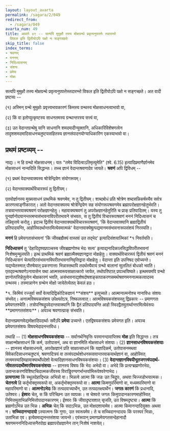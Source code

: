 ```yaml
---
layout: layout_avarta
permalink: /sagara/2/049
redirect_from:
  - /sagara/049
avarta_num: 49
title: आवर्तः ४९ -- सत्यपि मुमुक्षौ तस्य मोक्षग्रन्थे प्रवृत्यनुपपत्तेः तदारम्भो
  विफल इति द्वितीयोऽपि पक्षो न सङ्गच्छते
skip_title: false
index_terms:
- श्रवणम्
- मननम्
- निदिध्यासनम्
- संशयः
- प्रमेयः
- मोक्षः
---
```


सत्यपि मुमुक्षौ तस्य मोक्षग्रन्थे प्रवृत्यनुपपत्तेस्तदारम्भो विफल इति द्वितीयोऽपि पक्षो न सङ्गच्छते। 
अत वादी प्रष्टव्यः -- 

(१) अस्मिन् ग्रन्थे मुमुक्षोः प्रवृत्त्यभावकारणं किमस्य ग्रन्थस्य मोक्षसाधनत्वाभावो वा,

(२) किं वा इतोप्युत्कृष्टस्य साधनतमस्य ग्रन्थान्तरस्य सत्त्वं वा, 

(३) उत वेदान्तग्रन्थेषु यानि साधनानि शमदमादीन्युक्तानि, अधिकारिविशेषणत्वेन तादृशशमदमादिसाधनचतुष्टयसहितस्य ज्ञानसंपादनयोग्याधिकारिण एकस्याभावो वा। 

## प्रथमं प्रष्टव्यम् --

नाद्यः। 
न हि ग्रन्थो मोक्षसाधनम्। 
यतः "तमेव विदित्वाऽतिमृत्युमेति" (श्वे. 6.15) इत्यादिप्रमाणैर्ज्ञानमेव मोक्षसाधनं नान्यदिति सिद्धान्तः। 
तच्च ज्ञानं वेदान्तश्रवणादेव जायते। 
**श्रवणं** अपि द्विविधम् --

(१) प्रथमं वेदान्तवाक्यस्य श्रोत्रेन्द्रियेण संयोगरूपम्। 

(२) वेदान्तवाक्यार्थविचाररूपं तु द्वितीयम्। 

एतयोर्ज्ञानस्य मुख्यसाधनं प्राथमिकं श्रवणमेव, न तु द्वितीयम्। 
शाब्दबोधं प्रति श्रोत्रेण शब्दसन्निकर्षस्यैव सर्वत्र कारणत्वाङ्गीकारात्। 
अतो वेदान्तवाक्यस्य श्रोत्रेन्द्रियेण सह संयोगरूपश्रवणमेव ब्रह्मापरोक्षज्ञानहेतुर्भवति। 
तत्रावान्तरवाक्यश्रवणं परोक्षज्ञानहेतुः। 
महावाक्यश्रवणं तु अपरोक्षज्ञानहेतुरिति च प्राक् प्रतिपादितम्। 
यस्य तु पुनर्ज्ञानोदयानन्तरमप्यसंभावनाविपरीतभावने संभवतः, स तु द्वितीयं विचाररूपश्रवणं मननं निदिध्यासनं च तन्निवृत्तये करोतु। 
इदञ्च द्वितीयं वेदान्तवाक्यार्थविचाररूपश्रवणं, 'किं वेदान्तवाक्यानि ब्रह्माद्वितीयं प्रतिपादयन्ति, आहोस्विदर्थान्तरमित्येवमात्मकं' 
वेदान्तवाक्येषूत्पद्यमानमसंभावनारूपसंशयं निरस्यति। 

**मननं** हि प्रमेयगतासंभावनां 'किं जीवब्रह्मैक्यं वास्तवं उत तद्भेद' इत्यादिसंशयात्मिकां *१
निवर्तयति। 

**निदिध्यासनं** तु 'देहादिदृश्यप्रपञ्चस्य जीवब्रह्मणोश्च भेदः सत्य' इत्याद्यनादिकालसिद्धविपरीतभावनां निःशेषमुन्मूलयति। 
इत्थं प्राथमिकं श्रवणं ब्रह्मात्मैक्यज्ञानद्वारा मोक्षहेतुः। 
वाक्यार्थविचाररूपं द्वितीयं श्रवणं मननं निदिध्यासनं चेत्यादिरसंभावनाविपरीतभावनानिवृत्तिद्वारा मोक्षहेतुः। 
वेदान्ता इति उपनिषद एवोच्यन्ते। 
यद्यप्येतस्मात् पौरुषेयात् प्रकरणात्ताः भिन्नास्तथापि तदर्थस्यैवायं ग्रन्थो बालानां सुललितं बोधको भवति। 
एतद्ग्रन्थश्रवणेऽनायासेन यथा आत्मस्वरूपसाक्षात्कारो जायेत, तथोपरिष्टात् प्रपञ्चयिष्यते। 
इत्थमयमपि ग्रन्थो ज्ञानोत्पत्तिहेतुत्वेन मोक्षकारणं भवति, असंभावनाद्यशेषदोषशङ्कापाकरणसमर्थश्रवणमननात्मकत्वादस्य ग्रन्थस्य। 
तस्मान्नानेन ग्रन्थेन मोक्षो जायेतेत्येतत् केवलं हठः।

<div class="footnote" markdown="1">
*१. किमियं रज्जुर्वा सर्पो वेत्यादिद्विकोटिकज्ञानं **संशय** इत्युच्यते। 
आत्मानात्मनोश्च नानाविधः संशयः संभवेत्। 
अनात्मविषयकसंशय उपेक्ष्यतेऽत्र, निष्फलत्वात्। 
आत्मविषयकसंशयस्तु द्विप्रकारः -- प्रमाणगतः प्रमेयगतश्चेति। 
तत्रोपनिषद्रूपवेदान्तवाक्यानि किं द्वैतं प्रतिपादयन्ति आहो स्विदद्वैतमुतार्थान्तरमित्येवंरूपः **प्रमाणगतसंशयः**। 
अयञ्च श्रवणात्प्राक् संभवति।

वेदान्तप्रमाणवेद्यमोक्षादिपदार्थाः सर्वेऽपि **प्रमेया** उच्यन्ते। 
एतद्विषयकसंशयः प्रमेयगत इति। 
अयञ्च प्रमेयगतसंशयः विषयभेदादनन्तविधः। 

तथाहि -- 
(1) **मोक्षसाधनविषयकसंशयाः** -- सर्वानर्थनिवृत्तिः परमानन्दावाप्तिश्व **मोक्ष** इति सिद्धान्तः। 
तत्र साक्षान्मोक्षसाधनं किं कर्म, उतोपासनं, अथ वा ज्ञानमिति मोक्षसाधने संशयाः। 
(2) **ज्ञानसाधनविषयकसंशयाः** -- ज्ञानस्य मोक्षसाधनत्वे, अपरोक्षज्ञानं प्रति साक्षात्साधनं किं यज्ञादिकर्म, उतोपासनमथवा विवेकादिसाधनचतुष्टयं, श्रवणादित्रयं वा तत्त्वंपदार्थशोधनरूपावान्तरवाकयार्थज्ञानं वा, आहोस्वित्
तत्त्वमस्यादिमहावाक्यार्थोपदेशो
वेत्यादिज्ञानसाधनविषयकसंशयाः। 
(3) **वेदान्तज्ञानविषयीभूतजगत्त्वंपदार्थ-जीवतत्पदार्थेश्वरविषयकसंशयाः** -- 
ज्ञानस्य विषयः किं भेदः अभेदो वा।
अभेदे किं प्रत्यग्ब्रह्मणोरभेदः, उतान्तःकरणविशिष्टचिदात्मकजीवस्य विराड्ढिरण्यगर्भान्तर्यामिरूपेश्वरेणाभेदः।  
**प्रत्यगात्मा** किं स्थूलदेहाद्भिन्नः अभिन्नो वा। 
भिन्नत्वे आत्मा किं जडः उत चिद्रूपः, 
अथवा चिज्जडोभयात्मकः। 
**चेतनत्वे** हि कर्तृभोक्तृस्वरूपो वा, अकर्तृभोक्तृस्वरूपो वा। 
**आत्मा** किमणुपरिमाणो वा, 
मध्यमपरिमाणो वा महापरिमाणो वा। 
**आत्मनोऽभेदः** किं तत्पदवाच्यार्थेन, उत तत्पदलक्ष्यार्थेन। **जगतः कारणं** किं प्रधानादि, उतेश्वरः। 
**ईश्वरः** चेत्, स किं परिच्छिनः उत व्यापकः। 
स चेश्वरो जगतः किमुपादानकारणमाहोस्वित् निमित्तमुताभिन्ननिमित्तोपादानकारणम्। 
ईश्वरः किं जीवादृष्टवशात् सृजति, उत विषमदृष्ट्या। 
**आत्मा** किं ब्रह्मणोऽभिन्न उत भिन्नः। **अभिन्नः** चेत् किं सदाऽभिन्नः, उत मोक्षदशायामेव। 
आत्मा किमानन्दादियुक्तः अथवा न। 
**सच्चिदानन्दादयो** ऽस्यात्मनः किं गुणाः, उत स्वरूपमेव। 
ते च सच्चिदानन्दादयः किं परस्परं भिन्नाः, उताभिन्ना एव। 
इत्येवमाद्यनन्तसंशया जायन्ते। 
एवंरूपान् प्रमाणप्रमेयगतसन्देहानादौ श्रवणमनननिदिध्यासनैरपोह्य ब्रह्मापरोक्षज्ञानेन तान् निःशेषं नाशयेत्।
</div>
